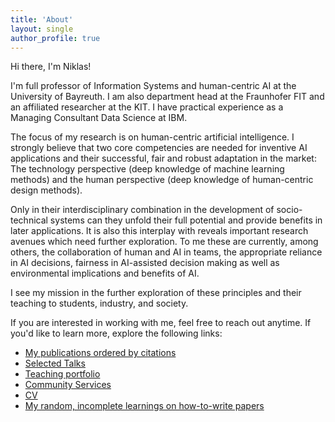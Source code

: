 ```yaml
---
title: 'About'
layout: single
author_profile: true
---
```


Hi there, I'm Niklas!

I'm full professor of Information Systems and human-centric AI at the University of Bayreuth. I am also department head at the Fraunhofer FIT and an affiliated researcher at the KIT. I have practical experience as a Managing Consultant Data Science at IBM. 

The focus of my research is on human-centric artificial intelligence. I strongly believe that two core competencies are needed for inventive AI applications and their successful, fair and robust adaptation in the market: The technology perspective (deep knowledge of machine learning methods) and the human perspective (deep knowledge of human-centric design methods). 

Only in their interdisciplinary combination in the development of socio-technical systems can they unfold their full potential and provide benefits in later applications. It is also this interplay with reveals important research avenues which need further exploration. To me these are currently, among others, the collaboration of human and AI in teams, the appropriate reliance in AI decisions, fairness in AI-assisted decision making as well as environmental implications and benefits of AI. 

I see my mission in the further exploration of these principles and their teaching to students, industry, and society.

If you are interested in working with me, feel free to reach out anytime. If you'd like to learn more, explore the following links:

* [My publications ordered by citations](https://scholar.google.de/citations?user=79KpdDQAAAAJ) 
* [Selected Talks](/talks)
* [Teaching portfolio](/teaching)
* [Community Services](/community)
* [CV](/cv)
* [My random, incomplete learnings on how-to-write papers](https://github.com/nkukit/howtopaper)
